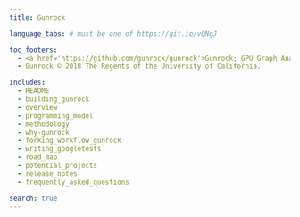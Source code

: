 ```yaml
---
title: Gunrock

language_tabs: # must be one of https://git.io/vQNgJ

toc_footers:
  - <a href='https://github.com/gunrock/gunrock'>Gunrock; GPU Graph Analytics</a>
  - Gunrock © 2018 The Regents of the University of California.

includes:
  - README
  - building_gunrock
  - overview
  - programming_model
  - methodology
  - why-gunrock
  - forking_workflow_gunrock
  - writing_googletests
  - road_map
  - potential_projects
  - release_notes
  - frequently_asked_questions

search: true
---
```

